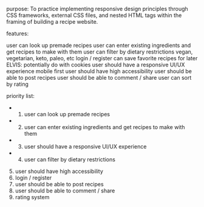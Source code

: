purpose: To practice implementing responsive design principles through CSS frameworks, external CSS files, and nested HTML tags within the framing of building a recipe website.

features:

user can look up premade recipes
user can enter existing ingredients and get recipes to make with them
user can filter by dietary restrictions
	vegan, vegetarian, keto, paleo, etc
login / register
	can save favorite recipes for later
	ELVIS: potentially do with cookies
user should have a responsive UI/UX experience
	mobile first
user should have high accessibility
user should be able to post recipes
user should be able to comment / share
user can sort by rating


priority list:
* 1. user can look up premade recipes
* 2. user can enter existing ingredients and get recipes to make with them
* 3. user should have a responsive UI/UX experience
* 4. user can filter by dietary restrictions
5. user should have high accessibility
6. login / register
7. user should be able to post recipes
8. user should be able to comment / share
9. rating system
